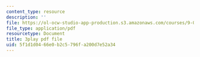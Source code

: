 ```yaml
---
content_type: resource
description: ''
file: https://ol-ocw-studio-app-production.s3.amazonaws.com/courses/9-00sc-introduction-to-psychology-fall-2011/5f1d1d0466e0b2c5796fa200d7e52a34_kD3CswjYb2E.pdf
file_type: application/pdf
resourcetype: Document
title: 3play pdf file
uid: 5f1d1d04-66e0-b2c5-796f-a200d7e52a34
---
```

